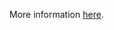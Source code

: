 More information [here](https://docs.prismacloud.io/en/enterprise-edition/policy-reference/google-cloud-policies/logging-policies-1/bc-google-cloud-2-31).
